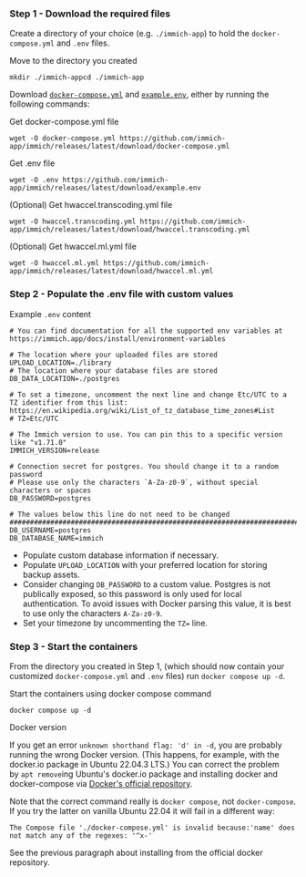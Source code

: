 ### Step 1 - Download the required files[​](https://immich.app/docs/install/docker-compose#step-1---download-the-required-files "Direct link to Step 1 - Download the required files")

Create a directory of your choice (e.g. `./immich-app`) to hold the `docker-compose.yml` and `.env` files.

Move to the directory you created

```
mkdir ./immich-appcd ./immich-app
```

Download [`docker-compose.yml`](https://github.com/immich-app/immich/releases/latest/download/docker-compose.yml) and [`example.env`](https://github.com/immich-app/immich/releases/latest/download/example.env), either by running the following commands:

Get docker-compose.yml file

```
wget -O docker-compose.yml https://github.com/immich-app/immich/releases/latest/download/docker-compose.yml
```

Get .env file

```
wget -O .env https://github.com/immich-app/immich/releases/latest/download/example.env
```

(Optional) Get hwaccel.transcoding.yml file

```
wget -O hwaccel.transcoding.yml https://github.com/immich-app/immich/releases/latest/download/hwaccel.transcoding.yml
```

(Optional) Get hwaccel.ml.yml file

```
wget -O hwaccel.ml.yml https://github.com/immich-app/immich/releases/latest/download/hwaccel.ml.yml
```

### Step 2 - Populate the .env file with custom values[​](https://immich.app/docs/install/docker-compose#step-2---populate-the-env-file-with-custom-values "Direct link to Step 2 - Populate the .env file with custom values")

Example `.env` content

```
# You can find documentation for all the supported env variables at https://immich.app/docs/install/environment-variables

# The location where your uploaded files are stored
UPLOAD_LOCATION=./library
# The location where your database files are stored
DB_DATA_LOCATION=./postgres

# To set a timezone, uncomment the next line and change Etc/UTC to a TZ identifier from this list: https://en.wikipedia.org/wiki/List_of_tz_database_time_zones#List
# TZ=Etc/UTC

# The Immich version to use. You can pin this to a specific version like "v1.71.0"
IMMICH_VERSION=release

# Connection secret for postgres. You should change it to a random password
# Please use only the characters `A-Za-z0-9`, without special characters or spaces
DB_PASSWORD=postgres

# The values below this line do not need to be changed
###################################################################################
DB_USERNAME=postgres
DB_DATABASE_NAME=immich
```

- Populate custom database information if necessary.
- Populate `UPLOAD_LOCATION` with your preferred location for storing backup assets.
- Consider changing `DB_PASSWORD` to a custom value. Postgres is not publically exposed, so this password is only used for local authentication. To avoid issues with Docker parsing this value, it is best to use only the characters `A-Za-z0-9`.
- Set your timezone by uncommenting the `TZ=` line.
### Step 3 - Start the containers[​](https://immich.app/docs/install/docker-compose#step-3---start-the-containers "Direct link to Step 3 - Start the containers")

From the directory you created in Step 1, (which should now contain your customized `docker-compose.yml` and `.env` files) run `docker compose up -d`.

Start the containers using docker compose command

```
docker compose up -d
```

Docker version

If you get an error `unknown shorthand flag: 'd' in -d`, you are probably running the wrong Docker version. (This happens, for example, with the docker.io package in Ubuntu 22.04.3 LTS.) You can correct the problem by `apt remove`ing Ubuntu's docker.io package and installing docker and docker-compose via [Docker's official repository](https://docs.docker.com/engine/install/ubuntu/#install-using-the-repository).

Note that the correct command really is `docker compose`, not `docker-compose`. If you try the latter on vanilla Ubuntu 22.04 it will fail in a different way:

```
The Compose file './docker-compose.yml' is invalid because:'name' does not match any of the regexes: '^x-'
```

See the previous paragraph about installing from the official docker repository.